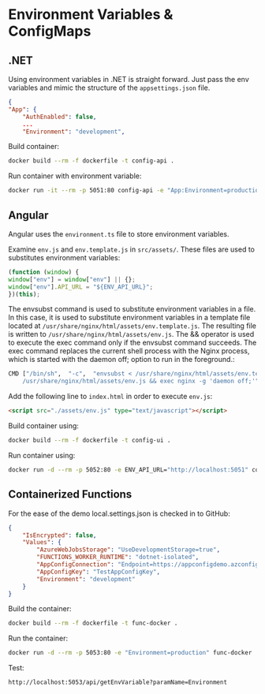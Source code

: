 # Environment Variables & ConfigMaps

## .NET

Using environment variables in .NET is straight forward. Just pass the env variables and mimic the structure of the `appsettings.json` file. 

```json
{
"App": {
    "AuthEnabled": false,
    ...
    "Environment": "development",
```

Build container:

```bash
docker build --rm -f dockerfile -t config-api .
```

Run container with environment variable:

```bash
docker run -it --rm -p 5051:80 config-api -e "App:Environment=production" 
```

## Angular

Angular uses the `environment.ts` file to store environment variables. 

Examine `env.js` and `env.template.js` in `src/assets/`. These files are used to substitutes environment variables:

```javascript
(function (window) {
window["env"] = window["env"] || {};
window["env"].API_URL = "${ENV_API_URL}";
})(this);
```

The envsubst command is used to substitute environment variables in a file. In this case, it is used to substitute environment variables in a template file located at `/usr/share/nginx/html/assets/env.template.js`. The resulting file is written to `/usr/share/nginx/html/assets/env.js`. The && operator is used to execute the exec command only if the envsubst command succeeds. The exec command replaces the current shell process with the Nginx process, which is started with the daemon off; option to run in the foreground.:

```bash
CMD ["/bin/sh",  "-c",  "envsubst < /usr/share/nginx/html/assets/env.template.js > \
    /usr/share/nginx/html/assets/env.js && exec nginx -g 'daemon off;'"]
```

Add the following line to `index.html` in order to execute `env.js`:

```html
<script src="./assets/env.js" type="text/javascript"></script>
``` 

Build container using:     

```bash
docker build --rm -f dockerfile -t config-ui .
```

Run container using:

```bash
docker run -d --rm -p 5052:80 -e ENV_API_URL="http://localhost:5051" config-ui
```

## Containerized Functions

For the ease of the demo local.settings.json is checked in to GitHub:

```json
{
    "IsEncrypted": false,
    "Values": {
        "AzureWebJobsStorage": "UseDevelopmentStorage=true",
        "FUNCTIONS_WORKER_RUNTIME": "dotnet-isolated",
        "AppConfigConnection": "Endpoint=https://appconfigdemo.azconfig.io;Id=xxxxxx;Secret=xxxxxx",
        "AppConfigKey": "TestAppConfigKey",
        "Environment": "development"
    }
}
```

Build the container:

```bash
docker build --rm -f dockerfile -t func-docker .
```

Run the container:

```bash
docker run -d --rm -p 5053:80 -e "Environment=production" func-docker
```

Test:

```bash
http://localhost:5053/api/getEnvVariable?paramName=Environment
```